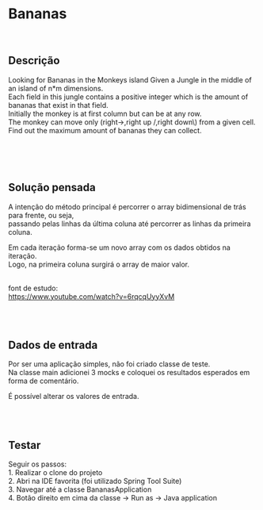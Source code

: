 # Bananas

<br/>
<h2>Descrição</h2>
Looking for Bananas in the Monkeys island Given a Jungle in the middle of an island of n*m dimensions. <br/>
Each field in this jungle contains a positive integer which is the amount of bananas that exist in that field. <br/>
Initially the monkey is at first column but can be at any row. <br/>
The monkey can move only (right->,right up /,right down\) from a given cell. <br/>
Find out the maximum amount of bananas they can collect.


<br/><br/><br/>
<h2>Solução pensada </h2>
A intenção do método principal é percorrer o array bidimensional de trás para frente, ou seja,<br/>
passando pelas linhas da última coluna até percorrer as linhas da primeira coluna.<br/>

Em cada iteração forma-se um novo array com os dados obtidos na iteração.<br/>
Logo, na primeira coluna surgirá o array de maior valor.<br/><br/>

font de estudo:<br/>
https://www.youtube.com/watch?v=6rqcqUyyXvM


<br/><br/>
<h2>Dados de entrada</h2>
Por ser uma aplicação simples, não foi criado classe de teste.<br/>
Na classe main adicionei 3 mocks e coloquei os resultados esperados em forma de comentário.

É possível alterar os valores de entrada.

<br/><br/>
<h2>Testar</h2>
Seguir os passos:<br/>
1. Realizar o clone do projeto <br/>
2. Abri na IDE favorita (foi utilizado Spring Tool Suite) <br/>
3. Navegar até a classe BananasApplication <br/>
4. Botão direito em cima da classe -> Run as -> Java application <br/>
